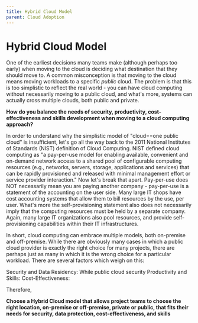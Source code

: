 ```yaml
---
title: Hybrid Cloud Model
parent: Cloud Adoption
---
```

# Hybrid Cloud Model

One of the earliest decisions many teams make (although perhaps too early) when moving to the cloud is deciding what destination that they should move to. A common misconception is that moving to the cloud means moving workloads to a specific *public* cloud.  The problem is that this is too simplistic to reflect the real world - you can have cloud computing without necessarily moving to a public cloud, and what's more, systems can actually cross multiple clouds, both public and private.

**How do you balance the needs of security, productivity, cost-effectiveness and skills development when moving to a cloud computing approach?**

In order to understand why the simplistic model of "cloud==one public cloud" is insufficient, let's go all the way back to the 2011 National Institutes of Standards (NIST) definition of Cloud Computing.  NIST defined cloud computing as "a pay-per-use model for enabling available, convenient and on-demand network access to a shared pool of configurable computing resources (e.g., networks, servers, storage, applications and services) that can be rapidly provisioned and released with minimal management effort or service provider interaction."  Now let's break that apart.  Pay-per-use does NOT necessarily mean you are paying another company - pay-per-use is a statement of the accounting on the user side.  Many large IT shops have cost accounting systems that allow them to bill resources by the use, per user.  What's more the self-provisioning statement also does not necessarily imply that the computing resources must be held by a separate company.  Again, many large IT organizations also pool resources, and provide self-provisioning capabilities within their IT infrastructures. 

In short, cloud computing can embrace multiple models, both on-premise and off-premise.  While there are obviously many cases in which a public cloud provider is exactly the right choice for many projects, there are perhaps just as many in which it is the wrong choice for a particular workload. There are several factors which weigh on this:

Security and Data Residency:  While public cloud security 
Productivity and Skills:
Cost-Effectiveness:

Therefore,

**Choose a Hybrid Cloud model that allows project teams to choose the right location, on-premise or off-premise, private or public, that fits their needs for security, data protection, cost-effectiveness, and skills**

